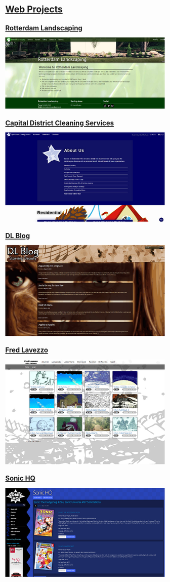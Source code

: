 # [Web Projects](http://www.lighthead.net/portfolio)

## [Rotterdam Landscaping](http://www.rotterdamlandscaping.com)

[![rotterdamlandscaping.com-screenshot](https://raw.githubusercontent.com/IviusLighthead/web-projects/master/images/rotterdamlandscaping.jpg)](http://www.rotterdamlandscaping.com)

## [Capital District Cleaning Services](http://www.capitaldistrictcleaningservices.com)

[![capitaldistrictcleaningservices.com-screenshot](https://raw.githubusercontent.com/IviusLighthead/web-projects/master/images/capitaldistrictcleaningservices.jpg)](http://www.capitaldistrictcleaningservices.com)

## [DL Blog](http://www.dlblog.net)

[![dlblog.net-screenshot](https://raw.githubusercontent.com/IviusLighthead/web-projects/master/images/dlblog.jpg)](http://www.dlblog.net)

## [Fred Lavezzo](http://www.fredlavezzo.com)

[![fredlavezzo.com-screenshot](https://raw.githubusercontent.com/IviusLighthead/web-projects/master/images/fredlavezzo.jpg)](http://www.fredlavezzo.com)

## [Sonic HQ](http://www.sonichq.net)

[![sonichq.net-screenshot](https://raw.githubusercontent.com/IviusLighthead/web-projects/master/images/sonichq.jpg)](http://www.sonichq.net)
